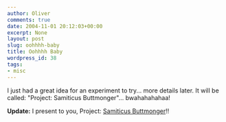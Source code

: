 ```yaml
---
author: Oliver
comments: true
date: 2004-11-01 20:12:03+00:00
excerpt: None
layout: post
slug: oohhhh-baby
title: Oohhhh Baby
wordpress_id: 38
tags:
- misc
---
```


I just had a great idea for an experiment to try... more details later.  It will be called: "Project: Samiticus Buttmonger"... bwahahahahaa!

<b>Update:</b> I present to you, Project: <a href="http://www.cs.utexas.edu/users/oliver/samiticus/">Samiticus Buttmonger</a>!!